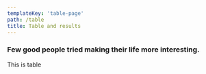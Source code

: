 ```yaml
---
templateKey: 'table-page'
path: /table
title: Table and results
---
```

### Few good people tried making their life more interesting.
This is table 
